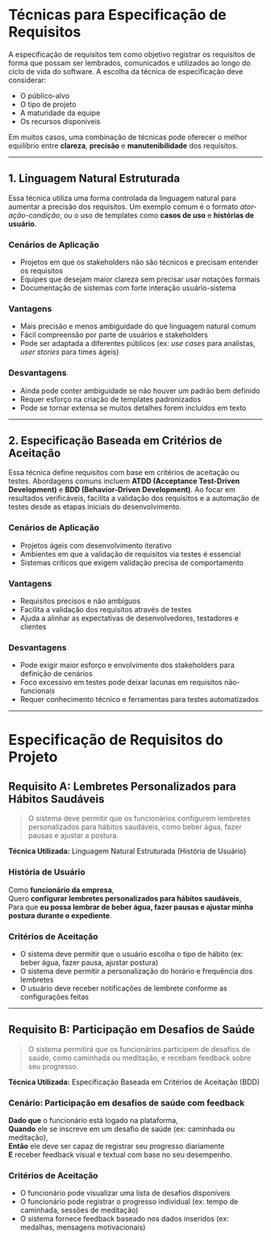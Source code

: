 # Técnicas para Especificação de Requisitos

A especificação de requisitos tem como objetivo registrar os requisitos de forma que possam ser lembrados, comunicados e utilizados ao longo do ciclo de vida do software. A escolha da técnica de especificação deve considerar:

- O público-alvo  
- O tipo de projeto  
- A maturidade da equipe  
- Os recursos disponíveis  

Em muitos casos, uma combinação de técnicas pode oferecer o melhor equilíbrio entre **clareza**, **precisão** e **manutenibilidade** dos requisitos.

---

## 1. Linguagem Natural Estruturada

Essa técnica utiliza uma forma controlada da linguagem natural para aumentar a precisão dos requisitos. Um exemplo comum é o formato *ator-ação-condição*, ou o uso de templates como **casos de uso** e **histórias de usuário**.

### Cenários de Aplicação
- Projetos em que os stakeholders não são técnicos e precisam entender os requisitos  
- Equipes que desejam maior clareza sem precisar usar notações formais  
- Documentação de sistemas com forte interação usuário-sistema  

### Vantagens
- Mais precisão e menos ambiguidade do que linguagem natural comum  
- Fácil compreensão por parte de usuários e stakeholders  
- Pode ser adaptada a diferentes públicos (ex: *use cases* para analistas, *user stories* para times ágeis)  

### Desvantagens
- Ainda pode conter ambiguidade se não houver um padrão bem definido  
- Requer esforço na criação de templates padronizados  
- Pode se tornar extensa se muitos detalhes forem incluídos em texto  

---

## 2. Especificação Baseada em Critérios de Aceitação

Essa técnica define requisitos com base em critérios de aceitação ou testes. Abordagens comuns incluem **ATDD (Acceptance Test-Driven Development)** e **BDD (Behavior-Driven Development)**. Ao focar em resultados verificáveis, facilita a validação dos requisitos e a automação de testes desde as etapas iniciais do desenvolvimento.

### Cenários de Aplicação
- Projetos ágeis com desenvolvimento iterativo  
- Ambientes em que a validação de requisitos via testes é essencial  
- Sistemas críticos que exigem validação precisa de comportamento  

### Vantagens
- Requisitos precisos e não ambíguos  
- Facilita a validação dos requisitos através de testes  
- Ajuda a alinhar as expectativas de desenvolvedores, testadores e clientes  

### Desvantagens
- Pode exigir maior esforço e envolvimento dos stakeholders para definição de cenários  
- Foco excessivo em testes pode deixar lacunas em requisitos não-funcionais  
- Requer conhecimento técnico e ferramentas para testes automatizados  

---

# Especificação de Requisitos do Projeto

## Requisito A: Lembretes Personalizados para Hábitos Saudáveis

> O sistema deve permitir que os funcionários configurem lembretes personalizados para hábitos saudáveis, como beber água, fazer pausas e ajustar a postura.

**Técnica Utilizada:** Linguagem Natural Estruturada (História de Usuário)

### História de Usuário
Como **funcionário da empresa**,  
Quero **configurar lembretes personalizados para hábitos saudáveis**,  
Para que **eu possa lembrar de beber água, fazer pausas e ajustar minha postura durante o expediente**.

### Critérios de Aceitação
- O sistema deve permitir que o usuário escolha o tipo de hábito (ex: beber água, fazer pausa, ajustar postura)  
- O sistema deve permitir a personalização do horário e frequência dos lembretes  
- O usuário deve receber notificações de lembrete conforme as configurações feitas  

---

## Requisito B: Participação em Desafios de Saúde

> O sistema permitirá que os funcionários participem de desafios de saúde, como caminhada ou meditação, e recebam feedback sobre seu progresso.

**Técnica Utilizada:** Especificação Baseada em Critérios de Aceitação (BDD)

### Cenário: Participação em desafios de saúde com feedback

**Dado que** o funcionário está logado na plataforma,  
**Quando** ele se inscreve em um desafio de saúde (ex: caminhada ou meditação),  
**Então** ele deve ser capaz de registrar seu progresso diariamente  
**E** receber feedback visual e textual com base no seu desempenho.

### Critérios de Aceitação
- O funcionário pode visualizar uma lista de desafios disponíveis  
- O funcionário pode registrar o progresso individual (ex: tempo de caminhada, sessões de meditação)  
- O sistema fornece feedback baseado nos dados inseridos (ex: medalhas, mensagens motivacionais)
